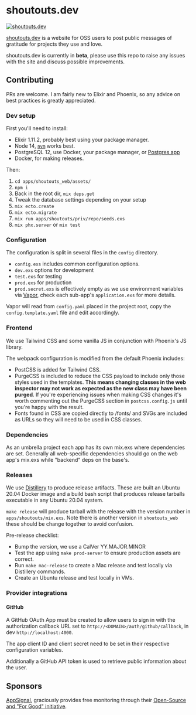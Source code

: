 # shoutouts.dev

[![shoutouts.dev](https://shoutouts.dev/projects/yeraydiazdiaz/shoutouts.dev/badge)](https://shoutouts.dev/projects/yeraydiazdiaz/shoutouts.dev)

[shoutouts.dev](https://shoutouts.dev) is a website for OSS users to post public
messages of gratitude for projects they use and love.

shoutouts.dev is currently in **beta**, please use this repo to raise any issues
with the site and discuss possible improvements.

## Contributing

PRs are welcome. I am fairly new to Elixir and Phoenix, so any advice on best
practices is greatly appreciated.

### Dev setup

First you'll need to install:

- Elixir 1.11.2, probably best using your package manager.
- Node 14, [`nvm`](https://github.com/nvm-sh/nvm) works best.
- PostgreSQL 12, use Docker, your package manager, or [Postgres app](https://postgresapp.com/)
- Docker, for making releases.

Then:

1. `cd apps/shoutouts_web/assets/`
2. `npm i`
3. Back in the root dir, `mix deps.get`
4. Tweak the database settings depending on your setup
5. `mix ecto.create`
6. `mix ecto.migrate`
7. `mix run apps/shoutouts/priv/repo/seeds.exs`
8. `mix phx.server` or `mix test`

### Configuration

The configuration is split in several files in the `config` directory.

- `config.exs` includes common configuration options.
- `dev.exs` options for development
- `test.exs` for testing
- `prod.exs` for production
- `prod.secret.exs` is effectively empty as we use environment variables
via [Vapor](https://github.com/keathley/vapor), check each sub-app's
`application.exs` for more details.

Vapor will read from `config.yaml` placed in the project root, copy the
`config.template.yaml` file and edit accordingly.

### Frontend

We use Tailwind CSS and some vanilla JS in conjunction with Phoenix's JS library.

The webpack configuration is modified from the default Phoenix includes:

- PostCSS is added for Tailwind CSS.
- PurgeCSS is included to reduce the CSS payload to include only those styles
used in the templates. **This means changing classes in the web inspector may
not work as expected as the new class may have been purged**. If you're
experiencing issues when making CSS changes it's worth commenting out the
PurgeCSS section in `postcss.config.js` until you're happy with the result.
- Fonts found in CSS are copied directly to /fonts/ and SVGs are included as
URLs so they will need to be used in CSS classes.

### Dependencies

As an umbrella project each app has its own mix.exs where dependencies are set.
Generally all web-specific dependencies should go on the web app's mix.exs
while "backend" deps on the base's.

### Releases

We use [Distillery](https://hexdocs.pm/distillery/home.html) to produce release
artifacts. These are built an Ubuntu 20.04 Docker image and a build bash
script that produces release tarballs executable in any Ubuntu 20.04 system.

`make release` will produce tarball with the release with the version number
in `apps/shoutouts/mix.exs`. Note there is another version in `shoutouts_web`
these should be change together to avoid confusion.

Pre-release checklist:

- Bump the version, we use a CalVer YY.MAJOR.MINOR
- Test the app using `make prod-server` to ensure production assets are correct.
- Run `make mac-release` to create a Mac release and test locally via Distillery
commands.
- Create an Ubuntu release and test locally in VMs.

### Provider integrations

#### GitHub

A GitHub OAuth App must be created to allow users to sign in with the
authorization callback URL set to `http://<DOMAIN>/auth/github/callback`,
in dev `http://localhost:4000`.

The app client ID and client secret need to be set in their respective
configuration variables.

Additionally a GitHub API token is used to retrieve public information about
the user.

## Sponsors

[AppSignal](https://appsignal.com), graciously provides free monitoring through
their [Open-Source and "For Good" initiative](https://appsignal.com/open-source).
